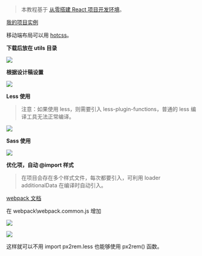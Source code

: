 > 本教程基于 [从零搭建 React 项目开发环境](https://github.com/zhuanglong/react-template)。

[我的项目实例](https://github.com/zhuanglong/react-template/tree/rem-layout)

移动端布局可以用 [hotcss](https://github.com/imochen/hotcss)。

**下载后放在 utils 目录**

![](https://gitee.com/zloooong/image_store/raw/master/img/20210118181432.png)

**根据设计稿设置**

![](https://gitee.com/zloooong/image_store/raw/master/img/20210118181602.png)

**Less 使用**

>注意：如果使用 less，则需要引入 less-plugin-functions，普通的 less 编译工具无法正常编译。

![](https://gitee.com/zloooong/image_store/raw/master/img/20210118181952.png)

**Sass 使用**

![](https://gitee.com/zloooong/image_store/raw/master/img/20210118182200.png)

**优化项，自动 @import 样式**

> 在项目会存在多个样式文件，每次都要引入，可利用 loader additionalData 在编译时自动引入。

[webpack 文档](https://webpack.docschina.org/loaders/less-loader/#additionaldata)

在 webpack\webpack.common.js 增加

![](https://gitee.com/zloooong/image_store/raw/master/img/20210118183436.png)

![](https://gitee.com/zloooong/image_store/raw/master/img/20210118184718.png)

这样就可以不用 import px2rem.less 也能够使用 px2rem() 函数。
